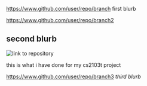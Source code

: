 https://www.github.com/user/repo/branch
first blurb
<!--repo-->
https://www.github.com/user/repo/branch2
## **second** blurb

![link](link) to repository

this is what i have done for my cs2103t project
<!--repo-->
https://www.github.com/user/repo/branch3
*third blurb*
